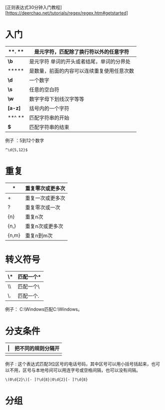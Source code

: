 [正则表达式30分钟入门教程][https://deerchao.net/tutorials/regex/regex.htm#getstarted]

# 入门

| **. **    | 是元字符，匹配除了换行符以外的任意字符     |
| --------- | ------------------------------------------ |
| **\b**    | 是元字符 单词的开头或者结尾，单词的分界处  |
| *****     | 是数量，前面的内容可以连续重复使用任意次数 |
| **\d**    | 一个数字                                   |
| **\s**    | 任意的空白符                               |
| **\w**    | 数字字母下划线汉字等等                     |
| **[a-z]** | 括号内的一个字符                           |
| **^ **    | 匹配字符串的开始                           |
| **$**     | 匹配字符串的结束                           |

例子 ：5到12个数字

``` regex
^\d{5,12}$
```

# 重复

| *     | 重复零次或更多次 |
| ----- | ---------------- |
| +     | 重复一次或更多次 |
| ?     | 重复零次或一次   |
| {n}   | 重复n次          |
| {n,}  | 重复n次或更多次  |
| {n,m} | 重复n到m次       |

# 转义符号

| \\*  | 匹配一个* |
| ---- | --------- |
| \\\  | 匹配一个\ |
| \\.  | 匹配一个. |

例子：  C:\\Windows匹配C:\Windows。

# 分支条件

| **\|** | 把不同的规则分隔开 |
| ------ | :----------------- |
|        |                    |

例子  :  这个表达式匹配3位区号的电话号码，其中区号可以用小括号括起来，也可以不用，区号与本地号间可以用连字号或空格间隔，也可以没有间隔。

```regex
\(0\d{2}\)[- ]?\d{8}|0\d{2}[- ]?\d{8}
```

# 分组

